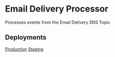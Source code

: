 # Email Delivery Processor

Processes events from the Email Delivery SNS Topic

## Deployments

[Production](https://cou1-nomad.simulprod.com/ui/jobs/email-delivery-processor-prod@default/deployments)
[Staging](https://cou1-nomad.simulprod.com/ui/jobs/email-delivery-processor-stage@default/deployments)